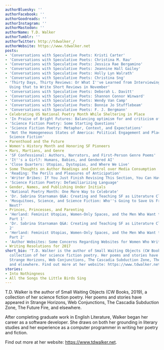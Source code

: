 ```yaml
---
authorBluesky: ''
authorFacebook: ''
authorGoodreads: ''
authorInstagram: ''
authorMastodon: ''
authorName: T.D. Walker
authorTumblr: ''
authorTwitter: http://tdwalker_/
authorWebsite: https://www.tdwalker.net
posts:
- 'Conversations with Speculative Poets: Kristi Carter'
- 'Conversations with Speculative Poets: Christina M. Rau'
- 'Conversations with Speculative Poets: Jessica Rae Bergamino'
- 'Conversations with Speculative Poets: Jeannine Hall Gailey'
- 'Conversations with Speculative Poets: Holly Lyn Walrath'
- 'Conversations with Speculative Poets: Christina Sng'
- 'Thirty Days, Thirty Reviews: Or What I''ve Learned from Interviewing Poets and
  Using that to Write Short Reviews in November'
- 'Conversations with Speculative Poets: Deborah L. Davitt'
- 'Conversations with Speculative Poets: Shannon Connor Winward'
- 'Conversations with Speculative Poets: Wendy Van Camp'
- 'Conversations with Speculative Poets: Bonnie Jo Stufflebeam'
- 'Conversations with Speculative Poets: F. J. Bergmann'
- Celebrating US National Poetry Month While Sheltering in Place
- 'In Praise of Bright Futures: Balancing optimism for and criticism of human advancement'
- 'Science Fiction Poetry: Some Starting Questions'
- 'Science Fiction Poetry: Metaphor, Context, and Expectations'
- 'Not the Homogeneous States of America: Political Engagement and Place in Near-Future
  Science Fiction'
- Parenthood and the Future
- Women's History Month and Honoring SF Pioneers
- Mars, Martians, and Genre
- 'SF Confessional: Authors, Narrators, and First-Person Genre Poems'
- 'It''s a Girl?: Humans, Babies, and Gendered AI'
- 'Close Quarters: Utopias, Dystopias, and Where We Live'
- Some Thoughts on Author Readings and Control over Media Consumption
- 'Reading: The Perils and Pleasures of Anticipation'
- 'Writer Bribes: If You Just Finish Revising This Section, You Can Have That Latte'
- 'Science Fiction Poetry: Defamiliarizing Language'
- Gender, Names, and Publishing Under Initials
- 'National Poetry Month: One More Way to Celebrate'
- 'Dr. Sabrina Starnaman Q&A: Creating and Teaching SF as Literature Classes'
- 'Mosquitoes, Science, and Science Fiction: Who''s Going to Save Us From What Comes
  Next?'
- Princes, Princesses, and Parenting
- 'Herland: Feminist Utopias, Women-Only Spaces, and the Men Who Want to Conquer Them,
  Part 1'
- 'Dr. Sabrina Starnaman Q&A: Creating and Teaching SF as Literature Classes, Part
  2'
- 'Herland: Feminist Utopias, Women-Only Spaces, and the Men Who Want to Conquer Them,
  Part 2'
- 'Author Websites: Some Concerns Regarding Websites for Women Who Write'
- Writing Resolutions for 2017
short_bio: 'T.D. Walker is the author of Small Waiting Objects (CW Books, 2019), a
  collection of her science fiction poetry. Her poems and stories have appeared in
  Strange Horizons, Web Conjunctions, The Cascadia Subduction Zone, The Future Fire,
  and elsewhere. Find out more at her website: https://www.tdwalker.net.'
stories:
- Into Nothingness
- All the Songs the Little Birds Sing
---
```


T.D. Walker is the author of Small Waiting Objects (CW Books, 2019), a collection of her science fiction poetry. Her poems and stories have appeared in Strange Horizons, Web Conjunctions, The Cascadia Subduction Zone, The Future Fire, and elsewhere.

After completing graduate work in English Literature, Walker began her career as a software developer. She draws on both her grounding in literary studies and her experience as a computer programmer in writing her poetry and fiction.

Find out more at her website: https://www.tdwalker.net.